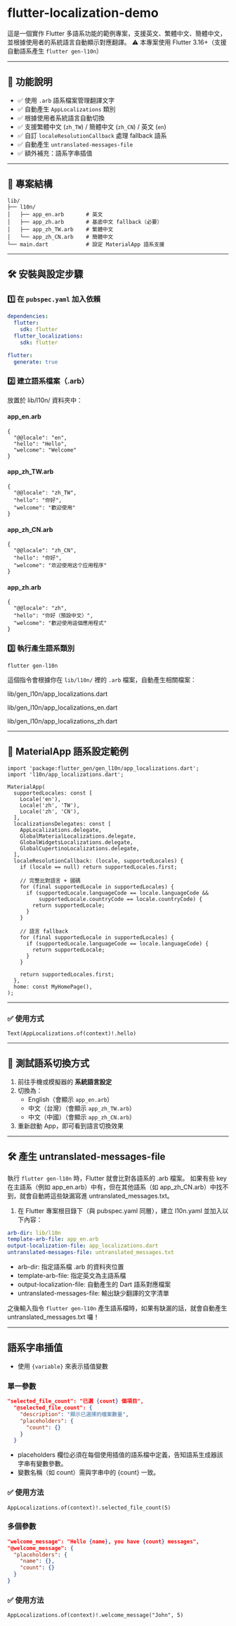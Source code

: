 # flutter-localization-demo

這是一個實作 Flutter 多語系功能的範例專案，支援英文、繁體中文、簡體中文，並根據使用者的系統語言自動顯示對應翻譯。
⚠️ 本專案使用 Flutter 3.16+（支援自動語系產生 `flutter gen-l10n`）

---

## 📌 功能說明

- ✅ 使用 `.arb` 語系檔案管理翻譯文字
- ✅ 自動產生 `AppLocalizations` 類別
- ✅ 根據使用者系統語言自動切換
- ✅ 支援繁體中文 (`zh_TW`) / 簡體中文 (`zh_CN`) / 英文 (`en`)
- ✅ 自訂 `localeResolutionCallback` 處理 fallback 語系
- ✅ 自動產生 `untranslated-messages-file`
- ✅ 額外補充：語系字串插值

---

## 📁 專案結構

```
lib/
├── l10n/
│   ├── app_en.arb       # 英文
│   ├── app_zh.arb       # 基底中文 fallback（必要）
│   ├── app_zh_TW.arb    # 繁體中文
│   └── app_zh_CN.arb    # 簡體中文
└── main.dart            # 設定 MaterialApp 語系支援
```

---

## 🛠️ 安裝與設定步驟

### 1️⃣ 在 `pubspec.yaml` 加入依賴

```yaml
dependencies:
  flutter:
    sdk: flutter
  flutter_localizations:
    sdk: flutter

flutter:
  generate: true
```

### 2️⃣ 建立語系檔案（.arb）
放置於 lib/l10n/ 資料夾中：

#### app_en.arb
```
{
  "@@locale": "en",
  "hello": "Hello",
  "welcome": "Welcome"
}
```

#### app_zh_TW.arb
```
{
  "@@locale": "zh_TW",
  "hello": "你好",
  "welcome": "歡迎使用"
}
```

#### app_zh_CN.arb
```
{
  "@@locale": "zh_CN",
  "hello": "你好",
  "welcome": "欢迎使用这个应用程序"
}
```

#### app_zh.arb
```
{
  "@@locale": "zh",
  "hello": "你好（預設中文）",
  "welcome": "歡迎使用這個應用程式"
}
```

### 3️⃣ 執行產生語系類別

```
flutter gen-l10n
```

這個指令會根據你在 `lib/l10n/` 裡的 `.arb` 檔案，自動產生相關檔案：

lib/gen_l10n/app_localizations.dart

lib/gen_l10n/app_localizations_en.dart

lib/gen_l10n/app_localizations_zh.dart

---

## 🧩 MaterialApp 語系設定範例
```
import 'package:flutter_gen/gen_l10n/app_localizations.dart';
import 'l10n/app_localizations.dart';

MaterialApp(
  supportedLocales: const [
    Locale('en'),
    Locale('zh', 'TW'),
    Locale('zh', 'CN'),
  ],
  localizationsDelegates: const [
    AppLocalizations.delegate,
    GlobalMaterialLocalizations.delegate,
    GlobalWidgetsLocalizations.delegate,
    GlobalCupertinoLocalizations.delegate,
  ],
  localeResolutionCallback: (locale, supportedLocales) {
    if (locale == null) return supportedLocales.first;

    // 完整比對語言 + 國碼
    for (final supportedLocale in supportedLocales) {
      if (supportedLocale.languageCode == locale.languageCode &&
          supportedLocale.countryCode == locale.countryCode) {
        return supportedLocale;
      }
    }

    // 語言 fallback
    for (final supportedLocale in supportedLocales) {
      if (supportedLocale.languageCode == locale.languageCode) {
        return supportedLocale;
      }
    }

    return supportedLocales.first;
  },
  home: const MyHomePage(),
);
```
---

### ✅ 使用方式
```
Text(AppLocalizations.of(context)!.hello)
```

---

## 🔁 測試語系切換方式

1. 前往手機或模擬器的 **系統語言設定**
2. 切換為：
   - English（會顯示 `app_en.arb`）
   - 中文（台灣）（會顯示 `app_zh_TW.arb`）
   - 中文（中國）（會顯示 `app_zh_CN.arb`）
3. 重新啟動 App，即可看到語言切換效果

---

 ## 🛠️ 產生 untranslated-messages-file

執行 ```flutter gen-l10n``` 時，Flutter 就會比對各語系的 .arb 檔案。
如果有些 key 在主語系（例如 app_en.arb）中有，但在其他語系（如 app_zh_CN.arb）中找不到，就會自動將這些缺漏寫進 untranslated_messages.txt。

1. 在 Flutter 專案根目錄下（與 pubspec.yaml 同層），建立 l10n.yaml 並加入以下內容：

```yaml
arb-dir: lib/l10n
template-arb-file: app_en.arb
output-localization-file: app_localizations.dart
untranslated-messages-file: untranslated_messages.txt
```

- arb-dir: 指定語系檔 .arb 的資料夾位置
- template-arb-file: 指定英文為主語系檔
- output-localization-file: 自動產生的 Dart 語系對應檔案
- untranslated-messages-file: 輸出缺少翻譯的文字清單

之後輸入指令 ```flutter gen-l10n``` 產生語系檔時，如果有缺漏的話，就會自動產生 untranslated_messages.txt 囉！

---

 ## 語系字串插值

- 使用 `{variable}` 來表示插值變數

### 單一參數

```json
"selected_file_count": "已選 {count} 個項目",
  "@selected_file_count": {
    "description": "顯示已選擇的檔案數量",
    "placeholders": {
      "count": {}
    }
  }
```

- placeholders 欄位必須在每個使用插值的語系檔中定義，告知語系生成器該字串有變數參數。
- 變數名稱（如 count）需與字串中的 {count} 一致。

### ✅ 使用方法

```
AppLocalizations.of(context)!.selected_file_count(5)
```

### 多個參數

```json
"welcome_message": "Hello {name}, you have {count} messages",
"@welcome_message": {
  "placeholders": {
    "name": {},
    "count": {}
  }
}
```

### ✅ 使用方法

```
AppLocalizations.of(context)!.welcome_message("John", 5)
```
